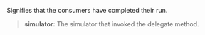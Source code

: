             
Signifies that the consumers have completed their run.
            
> **simulator:** The simulator that invoked the delegate method.

        

